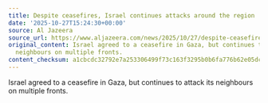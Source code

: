 ```yaml
---
title: Despite ceasefires, Israel continues attacks around the region
date: '2025-10-27T15:24:30+00:00'
source: Al Jazeera
source_url: https://www.aljazeera.com/news/2025/10/27/despite-ceasefires-israel-continues-attacks-around-the-region?traffic_source=rss
original_content: Israel agreed to a ceasefire in Gaza, but continues to attack its
  neighbours on multiple fronts.
content_checksum: a1cbcdc32792e7a253306499f73c163f3295b0b6fa776b62e05dcb806aa6e226
---
```


Israel agreed to a ceasefire in Gaza, but continues to attack its neighbours on multiple fronts.

